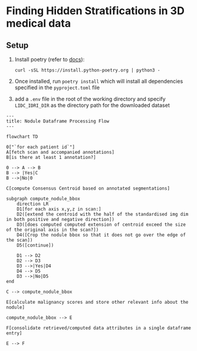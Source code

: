 # Finding Hidden Stratifications in 3D medical data

## Setup

1. Install poetry (refer to [docs](https://python-poetry.org/docs/#installing-with-the-official-installer)):

   `curl -sSL https://install.python-poetry.org | python3 -`

2. Once installed, run `poetry install` which will install all dependencies specified in the `pyproject.toml` file

3. add a `.env` file in the root of the working directory and specify `LIDC_IDRI_DIR` as the directory path for the downloaded dataset

```mermaid
---
title: Nodule Dataframe Processing Flow
---

flowchart TD

0["`for each patient id`"]
A[fetch scan and accompanied annotations]
B[is there at least 1 annotation?]

0 --> A --> B
B --> |Yes|C
B -->|No|0

C[compute Consensus Centroid based on annotated segmentations]

subgraph compute_nodule_bbox
    direction LR
    D1[for each axis x,y,z in scan:]
    D2([extend the centroid with the half of the standardised img dim in both positive and negative direction])
    D3([does computed computed extension of centroid exceed the size of the original axis in the scan?])
    D4([Crop the nodule bbox so that it does not go over the edge of the scan])
    D5([continue])

    D1 --> D2
    D2 --> D3
    D3 -->|Yes|D4
    D4 --> D5
    D3 -->|No|D5
end

C --> compute_nodule_bbox

E[calculate malignancy scores and store other relevant info about the nodule]

compute_nodule_bbox --> E

F[consolidate retrieved/computed data attributes in a single dataframe entry]

E --> F

```
